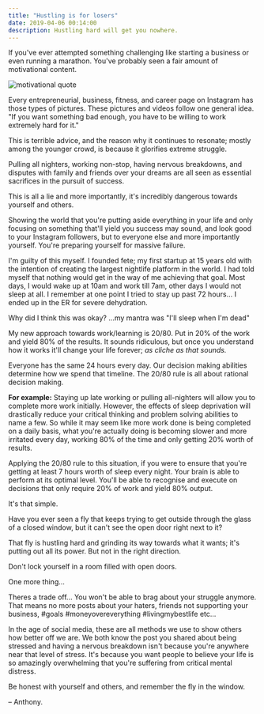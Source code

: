 ```yaml
---
title: "Hustling is for losers"
date: 2019-04-06 00:14:00
description: Hustling hard will get you nowhere.
---
```


If you've ever attempted something challenging like starting a business or even running a marathon. You've probably seen a fair amount of motivational content.

![motivational quote](https://i2.wp.com/www.success.com/wp-content/uploads/legacy/sites/default/files/new2.jpg)

Every entrepreneurial, business, fitness, and career page on Instagram has those types of pictures. These pictures and videos follow one general idea. "If you want something bad enough, you have to be willing to work extremely hard for it."

This is terrible advice, and the reason why it continues to resonate; mostly among the younger crowd, is because it glorifies extreme struggle.

Pulling all nighters, working non-stop, having nervous breakdowns, and disputes with family and friends over your dreams are all seen as essential sacrifices in the pursuit of success.

This is all a lie and more importantly, it's incredibly dangerous towards yourself and others.

Showing the world that you're putting aside everything in your life and only focusing on something that'll yield you success may sound, and look good to your Instagram followers, but to everyone else and more importantly yourself. You're preparing yourself for massive failure.

I'm guilty of this myself. I founded fete; my first startup at 15 years old with the intention of creating the largest nightlife platform in the world. I had told myself that nothing would get in the way of me achieving that goal. Most days, I would wake up at 10am and work till 7am, other days I would not sleep at all. I remember at one point I tried to stay up past 72 hours... I ended up in the ER for severe dehydration.

Why did I think this was okay? ...my mantra was "I'll sleep when I'm dead"

My new approach towards work/learning is 20/80. Put in 20% of the work and yield 80% of the results. It sounds ridiculous, but once you understand how it works it'll change your life forever; *as cliche as that sounds.*

Everyone has the same 24 hours every day. Our decision making abilities determine how we spend that timeline. The 20/80 rule is all about rational decision making.

**For example:** Staying up late working or pulling all-nighters will allow you to complete more work initially. However, the effects of sleep deprivation will drastically reduce your critical thinking and problem solving abilities to name a few. So while it may seem like more work done is being completed on a daily basis, what you're actually doing is becoming slower and more irritated every day, working 80% of the time and only getting 20% worth of results.

Applying the 20/80 rule to this situation, if you were to ensure that you're getting at least 7 hours worth of sleep every night. Your brain is able to perform at its optimal level. You'll be able to recognise and execute on decisions that only require 20% of work and yield 80% output.

It's that simple.

Have you ever seen a fly that keeps trying to get outside through the glass of a closed window, but it can't see the open door right next to it?

That fly is hustling hard and grinding its way towards what it wants; it's putting out all its power. But not in the right direction.

Don't lock yourself in a room filled with open doors.

One more thing... 

Theres a trade off... You won't be able to brag about your struggle anymore. That means no more posts about your haters, friends not supporting your business, #goals #moneyovereverything #livingmybestlife etc...

In the age of social media, these are all methods we use to show others how better off we are. We both know the post you shared about being stressed and having a nervous breakdown isn't because you're anywhere near that level of stress. It's because you want people to believe your life is so amazingly overwhelming that you're suffering from critical mental distress.

Be honest with yourself and others, and remember the fly in the window.


– Anthony.







